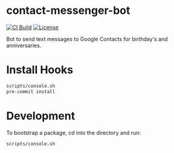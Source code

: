 # contact-messenger-bot

[![CI Build](https://github.com/rcolfin/contact-messenger-bot/actions/workflows/ci.yml/badge.svg)](https://github.com/rcolfin/contact-messenger-bot/actions/workflows/ci.yml)
[![License](https://img.shields.io/github/license/rcolfin/contact-messenger-bot.svg)](https://github.com/rcolfin/contact-messenger-bot/blob/main/LICENSE)

Bot to send text messages to Google Contacts for birthday's and anniversaries.

# Install Hooks

```sh
scripts/console.sh
pre-commit install
```

# Development

To bootstrap a package, cd into the directory and run:

```sh
scripts/console.sh
```
